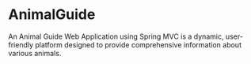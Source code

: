# AnimalGuide
An Animal Guide Web Application using Spring MVC is a dynamic, user-friendly platform designed to provide comprehensive information about various animals.
